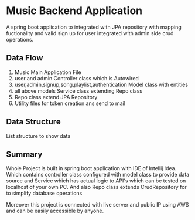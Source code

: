 
# Music Backend Application

A spring boot application to integrated with JPA repository with mapping fuctionality and valid sign up for user integrated with admin side crud operations.


## Data Flow

1. Music Main Application File
2. user and admin Controller class which is Autowired
3. user,admin,signup,song,playlist,authentication Model          class with  entities
4. all above models Service class extending Repo class
5.  Repo class extend JPA Repository 
6. Utility files for token creation ans send to mail
 

## Data Structure

List structure to show data

## Summary

Whole Project is built in spring boot application with IDE of Intellij Idea. Which contains controller class configured with model class to provide data source and Service which has actual logic to API's which can be tested on localhost of your own PC.
And also Repo class extends CrudRepository for to simplify database operations

Moreover this project is connected with live server and public IP using AWS and can be easily accessible by anyone.
